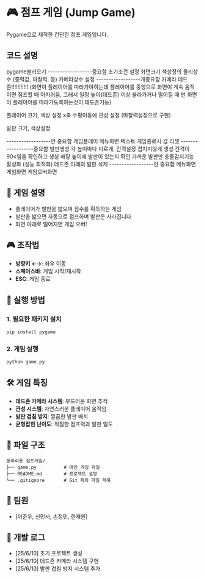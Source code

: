 # 🎮 점프 게임 (Jump Game)

Pygame으로 제작한 간단한 점프 게임입니다.

## 코드 설명
pygame불러오기
------------------중요함
초기조건 설정
화면크기
색상정의
물리상수 (중력값, 마찰력, 등)
카메라상수 설정
------------------개중요함
카메라 데드존!!!!!!!!!!!
(화면이 플레이어를 따라가야하는데 플레이어를 중앙으로 화면이 계속 움직이면 점프할 때 어지러움,
그래서 일정 높이(데드존) 이상 올라가거나 떨어질 때 만 화면이 플레이어를 따라가도록하는것이 데드존기능)

플레이어
크기, 색상 설정
x축 수평이동에 관성 설정 (마찰력설정으로 구현)

발판
크기, 색상설정

------------------안 중요함
게임플레이
메뉴화면 텍스트
게임종료시 값 리셋
------------------중요함
발판생성
각 높이마다 다르게, 간격설정
겹치지않게 생성
간격이 90<임을 확인하고 생성
해당 높이에 발판이 있는지 확인
가까운 발판만 충돌감지기능 활성화 (성능 최적화)
데드존 아래의 발판 삭제
------------------안 중요함
메뉴화면
게임화면
게임오버화면


## 🎯 게임 설명
- 플레이어가 발판을 밟으며 점수를 획득하는 게임
- 발판을 밟으면 자동으로 점프하며 발판은 사라집니다
- 화면 아래로 떨어지면 게임 오버!

## 🎮 조작법
- **방향키 ←→**: 좌우 이동
- **스페이스바**: 게임 시작/재시작
- **ESC**: 게임 종료

## 🚀 실행 방법

### 1. 필요한 패키지 설치
```bash
pip install pygame
```

### 2. 게임 실행
```bash
python game.py
```

## 🛠️ 게임 특징
- **데드존 카메라 시스템**: 부드러운 화면 추적
- **관성 시스템**: 자연스러운 플레이어 움직임
- **발판 겹침 방지**: 깔끔한 발판 배치
- **균형잡힌 난이도**: 적절한 점프력과 발판 밀도

## 📁 파일 구조
```
동아리용 점프게임/
├── game.py          # 메인 게임 파일
├── README.md        # 프로젝트 설명
└── .gitignore       # Git 제외 파일 목록
```

## 🤝 팀원
- [이준우, 신민서, 손정민, 한재원]

## 📝 개발 로그
- [25/6/10] 초기 프로젝트 생성
- [25/6/10] 데드존 카메라 시스템 구현
- [25/6/10] 발판 겹침 방지 시스템 추가

